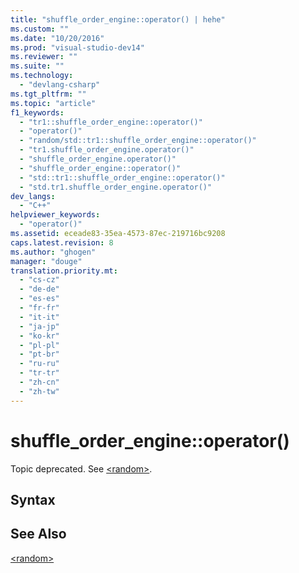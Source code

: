 ```yaml
---
title: "shuffle_order_engine::operator() | hehe"
ms.custom: ""
ms.date: "10/20/2016"
ms.prod: "visual-studio-dev14"
ms.reviewer: ""
ms.suite: ""
ms.technology: 
  - "devlang-csharp"
ms.tgt_pltfrm: ""
ms.topic: "article"
f1_keywords: 
  - "tr1::shuffle_order_engine::operator()"
  - "operator()"
  - "random/std::tr1::shuffle_order_engine::operator()"
  - "tr1.shuffle_order_engine.operator()"
  - "shuffle_order_engine.operator()"
  - "shuffle_order_engine::operator()"
  - "std::tr1::shuffle_order_engine::operator()"
  - "std.tr1.shuffle_order_engine.operator()"
dev_langs: 
  - "C++"
helpviewer_keywords: 
  - "operator()"
ms.assetid: eceade83-35ea-4573-87ec-219716bc9208
caps.latest.revision: 8
ms.author: "ghogen"
manager: "douge"
translation.priority.mt: 
  - "cs-cz"
  - "de-de"
  - "es-es"
  - "fr-fr"
  - "it-it"
  - "ja-jp"
  - "ko-kr"
  - "pl-pl"
  - "pt-br"
  - "ru-ru"
  - "tr-tr"
  - "zh-cn"
  - "zh-tw"
---
```

# shuffle_order_engine::operator()
Topic deprecated. See [\<random>](../Topic/%3Crandom%3E.md).  
  
## Syntax  
  
## See Also  
 [\<random>](../Topic/%3Crandom%3E.md)